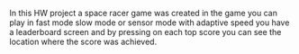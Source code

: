 In this HW project a space racer game was created in the game you can play in fast mode slow mode or sensor mode with adaptive speed you have a leaderboard screen and by pressing on each top score you can see the location where the score was achieved.
